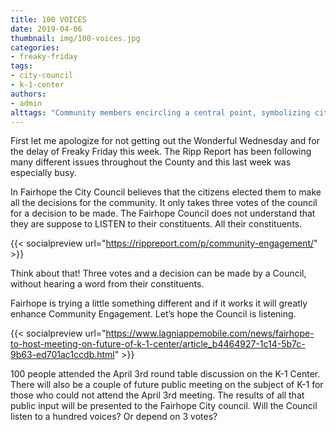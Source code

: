 ```yaml
---
title: 100 VOICES
date: 2019-04-06
thumbnail: img/100-voices.jpg
categories:
- freaky-friday
tags:
- city-council
- k-1-center
authors:
- admin
alttags: "Community members encircling a central point, symbolizing citizen voices needing to be heard by Fairhope City Council"
---
```

First let me apologize for not getting out the Wonderful Wednesday and for the delay of Freaky Friday this week. The Ripp Report has been following many different issues throughout the County and this last week was especially busy.

In Fairhope the City Council believes that the citizens elected them to make all the decisions for the community. It only takes three votes of the council for a decision to be made. The Fairhope Council does not understand that they are suppose to LISTEN to their constituents. All their constituents.

{{< socialpreview url="https://rippreport.com/p/community-engagement/" >}}

Think about that! Three votes and a decision can be made by a Council, without hearing a word from their constituents.

Fairhope is trying a little something different and if it works it will greatly enhance Community Engagement. Let’s hope the Council is listening.

{{< socialpreview url="https://www.lagniappemobile.com/news/fairhope-to-host-meeting-on-future-of-k-1-center/article_b4464927-1c14-5b7c-9b63-ed701ac1ccdb.html" >}}

100 people attended the April 3rd round table discussion on the K-1 Center. There will also be a couple of future public meeting on the subject of K-1 for those who could not attend the April 3rd meeting. The results of all that public input will be presented to the Fairhope City council. Will the Council listen to a hundred voices? Or depend on 3 votes?
